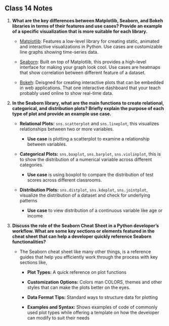 ## Class 14 Notes

1. **What are the key differences between Matplotlib, Seaborn, and Bokeh libraries in terms of their features and use cases? Provide an example of a specific visualization that is more suitable for each library.**

    - [Matplotlib](https://matplotlib.org/stable/tutorials/index): Features a low-level library for creating static, animated and interactive visualizations in Python. Use cases are customizable line graphs showing time-series data.

    - [Seaborn](https://seaborn.pydata.org/tutorial.html): Built on top of Matplotlib, this provides a high-level interface for making your graph look cool. Use cases are heatmaps that show correlation between different feature of a dataset.

    - [Bokeh](https://mybinder.org/v2/gh/bokeh/bokeh-notebooks/master?filepath=tutorial%2F00%20-%20Introduction%20and%20Setup.ipynb): Deisgned for creating interactive plots that can be embedded in web applications. That one interactive dashboard that your teach probably used online to show real-time data.

2. **In the Seaborn library, what are the main functions to create relational, categorical, and distribution plots? Briefly explain the purpose of each type of plot and provide an example use case.**

    - **Relational Plots:** `sns.scatterplot` and `sns.lineplot`, this visualizes relationships between two or more variables.

        - **Use case** is plotting a scatterplot to examine a relationship between variables.

    - **Categorical Plots:** `sns.boxplot`, `sns.barplot`, `sns.violinplot`, this is to show the distribution of a numerical variable across different categories.

        - **Use case** is using boxplot to compare the distribution of test scores across different classrooms.

    - **Distribution Plots:** `sns.distplot`, `sns.kdeplot`, `sns.jointplot`, visualize the distribution of a dataset and check for underlying patterns

        - **Use case** to view distribution of a continuous variable like age or income

3. **Discuss the role of the Seaborn Cheat Sheet in a Python developer’s workflow. What are some key sections or elements featured in the cheat sheet that can help a developer quickly reference Seaborn functionalities?**

    - The Seaborn cheat sheet like many other things, is a reference guides that help you efficiently work through the process with key sections like,

        - **Plot Types:** A quick reference on plot functions

        - **Customization Options:** Colors man COLORS, themes and other styles that can make the plots better on the eyes.

        - **Data Format Tips:** Standard ways to structure data for plotting

        - **Examples and Syntax:** Shows examples of code of commonly used plot types while offering a template on how the developer can modify to suit their needs
    